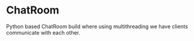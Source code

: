 # ChatRoom
Python based ChatRoom build where using multithreading we have clients communicate with each other.
